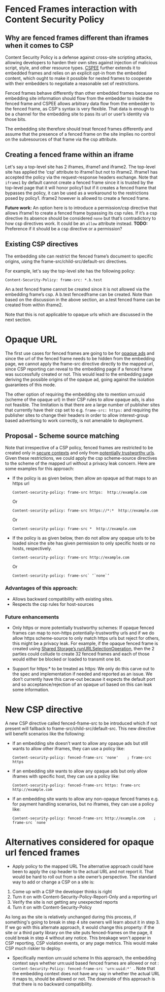 # **Fenced Frames interaction with Content Security Policy**


## **Why are fenced frames different than iframes when it comes to CSP**

Content Security Policy is a defense against cross-site scripting attacks, allowing developers to harden their own sites against injection of malicious script, style, and other resource types. [CSPEE](https://w3c.github.io/webappsec-cspee/#csp-attribute) further extends it to embedded frames and relies on an explicit opt-in from the embedded content, which ought to make it possible for nested frames to cooperate with their embedders to negotiate a reasonable set of restrictions. 

Fenced frames behave differently than other embedded frames because no embedding site information should flow from the embedder to inside the fenced frame and CSPEE allows arbitrary data flow from the embedder to the fenced frame, as CSP's syntax is very flexible. That data is enough to be a channel for the embedding site to pass its url or user’s identity via those bits.

The embedding site therefore should treat fenced frames differently and assume that the presence of a fenced frame on the site implies no control on the subresources of that frame via the csp attribute.

## Creating a fenced frame within an iframe

Let's say a top-level site has 2 iframes, iframe1 and iframe2. The top-level site has applied the ‘csp’ attribute to iframe1 but not to iframe2. Iframe1 has accepted the policy via the request-response headers exchange. Note that `iframe1` by default cannot create a fenced frame since it is trusted by the top-level page that it will honor policy1 but if it creates a fenced frame that bypasses the policy, it can be used as a workaround to the restrictions posed by policy1. iframe2 however is allowed to create a fenced frame.

**Future work:** An option here is to introduce a permission/csp directive that allows iframe1 to create a fenced frame bypassing its csp rules. If it’s a csp directive its absence should be considered `none` but that’s contradictory to how csp directives work. It could be an `allow` attribute instead. **TODO:** Preference if it should be a csp directive or a permission?


## **Existing CSP directives**

The embedding site can restrict the fenced frame’s document to specific origins, using the frame-src/child-src/default-src directives.

For example, let's say the top-level site has the following policy:

`Content-Security-Policy: frame-src: *.b.test`

An a.test fenced frame cannot be created since it is not allowed via the embedding frame’s csp. A b.test fencedframe can be created.
Note than based on the discussion in the above section, an a.test fenced frame can be created from within iframe2.

Note that this is not applicable to opaque urls which are discussed in the next section.


# **Opaque URL**

The first use cases for fenced frames are going to be for [opaque ads](https://github.com/WICG/fenced-frame/blob/master/explainer/use_cases.md#opaque-ads) and since the url of the fenced frame needs to be hidden from the embedding page, we cannot apply the frame-src directive directly to the mapped url, since CSP reporting can reveal to the embedding page if a fenced frame was successfully created or not. This would lead to the embedding page deriving the possible origins of the opaque ad, going against the isolation guarantees of this mode.

The other option of requiring the embedding site to mention urn:uuid (scheme of the opaque url) in their CSP rules to allow opaque ads, is also not feasible. The limitation is that there are a large number of publisher sites that currently have their csp set to e.g. `frame-src: https:` and requiring the publisher sites to change their headers in order to allow interest-group based advertising to work correctly, is not amenable to deployment. 


## Proposal - Scheme source matching

Note that irrespective of a CSP policy, fenced frames are restricted to be created only in [secure contexts](https://w3c.github.io/webappsec-secure-contexts/) and only from [potentially trustworthy urls](https://w3c.github.io/webappsec-secure-contexts/#potentially-trustworthy-url). Given these restrictions, we could apply the csp scheme-source directives to the scheme of the mapped url without a privacy leak concern. Here are some examples for this approach:



*   If the policy is as given below, then allow an opaque ad that maps to an https url

    ```
    Content-security-policy: frame-src https:  http://example.com
    ```

    Or


    ```
    Content-security-policy: frame-src https://*:*  http://example.com
    ```

    Or


    ```
    Content-security-policy: frame-src *  http://example.com
    ```
 

*   If the policy is as given below, then do not allow any opaque urls to be loaded since the site has given permission to only specific hosts or no hosts, respectively.

    ```
    Content-security-policy: frame-src http://example.com
    ```

    Or

    ```
    Content-security-policy: frame-src` ‘`none`‘
    ```


### Advantages of this approach:



*   Allows backward compatibility with existing sites.
*   Respects the csp rules for host-sources

### Future enhancements



*   Only https or more potentially trustworthy schemes: If opaque fenced frames can map to non-https potentially-trustworthy urls and if we do allow https scheme-source to only match https urls but reject for others, this might be a privacy leak. For example, if the opaque fenced frame is created using [Shared Storage’s runURLSelectionOperation](https://github.com/pythagoraskitty/shared-storage#simple-example-consistent-ab-experiments-across-sites), then the 2 parties could collude to create 32 fenced frames and each of those would either be blocked or loaded to transmit one bit.

*   Support for https:\* to be treated as https: We only do this carve out to the spec and implementation if needed and reported as an issue. We don’t currently have this carve-out because it expects the default port and so acceptance/rejection of an opaque url based on this can leak some information. 


# **New CSP directive**

A new CSP directive called fenced-frame-src to be introduced which if not present will fallback to frame-src/child-src/default-src. This new directive will benefit scenarios like the following:



*   If an embedding site doesn’t want to allow any opaque ads but still wants to allow other iframes, they can use a policy like:

    ```
    Content-security-policy: fenced-frame-src 'none'	; frame-src https
    ```


*   If an embedding site wants to allow any opaque ads but only allow iframes with specific host, they can use a policy like:

    ```
    Content-security-policy: fenced-frame-src https: frame-src http://example.com
    ```


*   If an embedding site wants to allow any non-opaque fenced frames e.g. for payment handling scenarios, but no iframes, they can use a policy like:

    ```
    Content-security-policy: fenced-frame-src http://example.com	; frame-src `none`
    ```

# **Alternatives considered for opaque url fenced frames**
*   Apply policy to the mapped URL
The alternative approach could have been to apply the csp header to the actual URL and not report it. That would be hard to roll out from a site owner’s perspective. The standard way to add or change a CSP on a site is:
1. Come up with a CSP the developer thinks is right
2. Turn it on with Content-Security-Policy-Report-Only and a reporting url
3. Verify the site is not getting any unexpected reports
4. Turn it on with Content-Security-Policy

As long as the site is relatively unchanged during this process, if something's going to break in step 4 site owners will learn about it in step 3. If we go with this alternate approach, it would change this property: if the site or a third party library on the site puts fenced-frames on the page, it could break in step 4 without any notice.  This breakage won't appear in CSP reporting, CSP violation events, or any page metrics.  This would make CSP much riskier to deploy.
*   Specifically mention urn:uuid scheme
In this approach, the embedding context says whether urn:uuid based fenced frames are allowed or not : `Content-Security-Policy: fenced-frame-src 'urn:uuid:*' `. Note that the embedding context does not have any say in whether the actual URL it maps to, should be allowed or not. The downside of this approach is that there is no backward compatibility.

